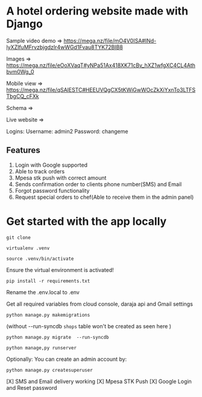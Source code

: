 # **A hotel ordering website made with Django**

Sample video demo => https://mega.nz/file/mO4V0ISA#INd-lyXZIfuMFrvzbjgdzIr4wWGd1Fvau8TYK72BIB8

Images => https://mega.nz/file/eOoXVaqT#yNPa51Ax418XK71cBv_hXZ1wfgXC4CL4Athbvm0Wg_0

Mobile view => https://mega.nz/file/qSAlESTC#HEEUVQgCX5tKWiGwWOcZkXiYxnTo3LTFSTbgCQ_cFXk

Schema =>

Live website =>

Logins:
  Username: admin2
  Password: changeme
  
## Features
1. Login with Google supported
2. Able to track orders
3. Mpesa stk push with correct amount
4. Sends confirmation order to clients phone number(SMS) and Email
5. Forgot password functionality
6. Request special orders to chef(Able to receive them in the admin panel)

# Get started with the app locally

```
git clone 
```

```
virtualenv .venv
```

```
source .venv/bin/activate
```

Ensure the virtual environment is activated!
```
pip install -r requirements.txt 
```

Rename the .env.local to .env

Get all required variables from cloud console, daraja api and Gmail settings

```
python manage.py makemigrations
```

(without --run-syncdb `shops` table won't be created as seen here  )
```
python manage.py migrate  --run-syncdb 
```

```
python manage,py runserver
```
Optionally:
You can create an admin account by:
```
python manage.py createsuperuser
```

[X] SMS and Email delivery working
[X] Mpesa STK Push
[X] Google Login and Reset password
